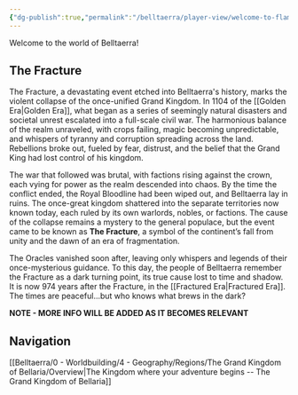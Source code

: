 ```yaml
---
{"dg-publish":true,"permalink":"/belltaerra/player-view/welcome-to-flames-of-belltaerra-adventurers/","tags":["gardenEntry"]}
---
```


Welcome to the world of Belltaerra!

## The Fracture
The Fracture, a devastating event etched into Belltaerra's history, marks the violent collapse of the once-unified Grand Kingdom. In 1104 of the [[Golden Era\|Golden Era]], what began as a series of seemingly natural disasters and societal unrest escalated into a full-scale civil war. The harmonious balance of the realm unraveled, with crops failing, magic becoming unpredictable, and whispers of tyranny and corruption spreading across the land. Rebellions broke out, fueled by fear, distrust, and the belief that the Grand King had lost control of his kingdom.

The war that followed was brutal, with factions rising against the crown, each vying for power as the realm descended into chaos. By the time the conflict ended, the Royal Bloodline had been wiped out, and Belltaerra lay in ruins. The once-great kingdom shattered into the separate territories now known today, each ruled by its own warlords, nobles, or factions. The cause of the collapse remains a mystery to the general populace, but the event came to be known as **The Fracture**, a symbol of the continent’s fall from unity and the dawn of an era of fragmentation.

The Oracles vanished soon after, leaving only whispers and legends of their once-mysterious guidance. To this day, the people of Belltaerra remember the Fracture as a dark turning point, its true cause lost to time and shadow. It is now 974 years after the Fracture, in the [[Fractured Era\|Fractured Era]]. The times are peaceful...but who knows what brews in the dark?

**NOTE - MORE INFO WILL BE ADDED AS IT BECOMES RELEVANT**
## Navigation
[[Belltaerra/0 - Worldbuilding/4 - Geography/Regions/The Grand Kingdom of Bellaria/Overview\|The Kingdom where your adventure begins -- The Grand Kingdom of Bellaria]]



